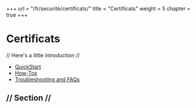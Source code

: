 +++
url = "/fr/securité/certificats/"
title = "Certificats"
weight = 5
chapter = true
+++

# Certificats

// Here's a little introduction //

- [QuickStart]()
- [How-Tos]()
- [Troubleshooting and FAQs]()

## // Section //
